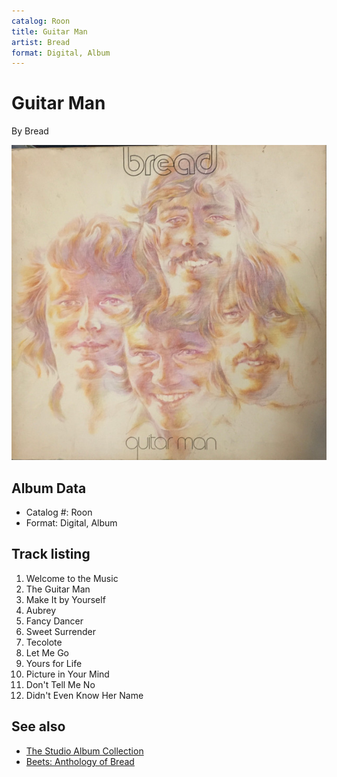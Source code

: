 ```yaml
---
catalog: Roon
title: Guitar Man
artist: Bread
format: Digital, Album
---
```


# Guitar Man

By Bread

![](../../assets/albumcovers/Bread-Guitar_Man.png)

## Album Data

- Catalog #: Roon
- Format: Digital, Album


## Track listing


1. Welcome to the Music
2. The Guitar Man
3. Make It by Yourself
4. Aubrey
5. Fancy Dancer
6. Sweet Surrender
7. Tecolote
8. Let Me Go
9. Yours for Life
10. Picture in Your Mind
11. Don't Tell Me No
12. Didn't Even Know Her Name


## See also

- [The Studio Album Collection](The_Studio_Album_Collection.md)
- [Beets: Anthology of Bread](../../Beets/Bread/Anthology_of_Bread.md)
